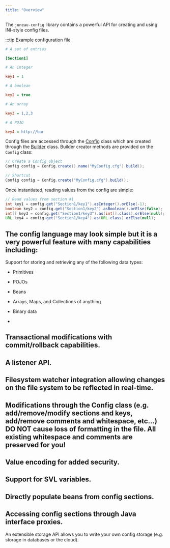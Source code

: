 ```yaml
---
title: "Overview"
---
```


The `juneau-config` library contains a powerful API for creating and using INI-style config files.

:::tip Example configuration file
```ini
# A set of entries

[Section1]

# An integer

key1 = 1

# A boolean

key2 = true

# An array

key3 = 1,2,3

# A POJO

key4 = http://bar
```

Config files are accessed through the [Config]({{API_DOCS}}/org/apache/juneau/config/Config.html) class which
are created through the [Builder]({{API_DOCS}}/org/apache/juneau/config/Config/Builder.html) class.
Builder creator methods are provided on the `Config` class:

```java
// Create a Config object
Config config = Config.create().name("MyConfig.cfg").build();

// Shortcut
Config config = Config.create("MyConfig.cfg").build();
```

Once instantiated, reading values from the config are simple:

```java
// Read values from section #1
int key1 = config.get("Section1/key1").asInteger().orElse(-1);
boolean key2 = config.get("Section1/key2").asBoolean().orElse(false);
int[] key3 = config.get("Section1/key3").as(int[].class).orElse(null);
URL key4 = config.get("Section1/key4").as(URL.class).orElse(null);
```

The config language may look simple but it is a very powerful feature with many capabilities including:
-
Support for storing and retrieving any of the following data types:

- Primitives
- POJOs
- Beans
- Arrays, Maps, and Collections of anything
- Binary data

-
Transactional modifications with commit/rollback capabilities.
-
A listener API.
-
Filesystem watcher integration allowing changes on the file system to be reflected in real-time.
-
Modifications through the Config class (e.g. add/remove/modify sections and keys, add/remove comments and whitespace, etc...)
**DO NOT** cause loss of formatting in the file.
All existing whitespace and comments are preserved for you!
-
Value encoding for added security.
-
Support for SVL variables.
-
Directly populate beans from config sections.
-
Accessing config sections through Java interface proxies.
-
An extensible storage API allows you to write your own config storage (e.g. storage in databases or the cloud).
